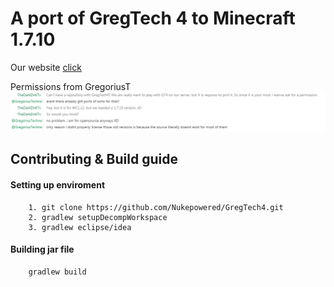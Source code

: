 # A port of GregTech 4 to Minecraft 1.7.10

Our website [click](https://nukepowered.info)

Permissions from GregoriusT
![Screenshot](permission.png)

## Contributing & Build guide
#### Setting up enviroment
```
	1. git clone https://github.com/Nukepowered/GregTech4.git
	2. gradlew setupDecompWorkspace
	3. gradlew eclipse/idea
```
#### Building jar file

```
	gradlew build
```